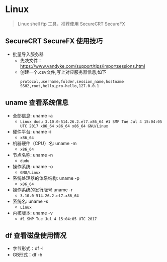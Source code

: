 # Linux
> Linux shell ftp 工具，推荐使用 SecureCRT SecureFX

## SecureCRT SecureFX 使用技巧
- 批量导入服务器
  - 先决文件：https://www.vandyke.com/support/tips/importsessions.html
  - 创建一个.csv文件,写上对应服务器信息,如下
    ```
    protocol,username,folder,session_name,hostname
    SSH2,root,hello,pro-hello,127.0.0.1
    ```
## uname 查看系统信息
- 全部信息: uname -a
  - `Linux dudu 3.10.0-514.26.2.el7.x86_64 #1 SMP Tue Jul 4 15:04:05 UTC 2017 x86_64 x86_64 x86_64 GNU/Linux`
- 硬件平台: uname -i
  - `x86_64`
- 机器硬件（CPU）名: uname -m
  - `x86_64`
- 节点名称: uname -n
  - `dudu`
- 操作系统: uname -o
  - `GNU/Linux`
- 系统处理器的体系结构: uname -p
  - `x86_64`
- 操作系统的发行版号 uname -r
  - `3.10.0-514.26.2.el7.x86_64`
- 系统名: uname -s
  - `Linux`
- 内核版本: uname -v
  - `#1 SMP Tue Jul 4 15:04:05 UTC 2017`

## df 查看磁盘使用情况
- 字节形式：df -l
- GB形式：df -h
